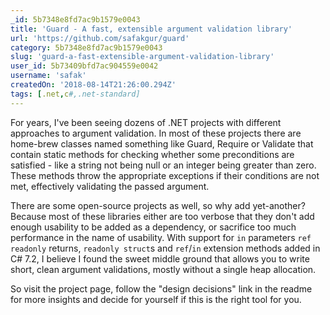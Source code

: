 ```yaml
---
_id: 5b7348e8fd7ac9b1579e0043
title: 'Guard - A fast, extensible argument validation library'
url: 'https://github.com/safakgur/guard'
category: 5b7348e8fd7ac9b1579e0043
slug: 'guard-a-fast-extensible-argument-validation-library'
user_id: 5b73409bfd7ac904559e0042
username: 'safak'
createdOn: '2018-08-14T21:26:00.294Z'
tags: [.net,c#,.net-standard]
---
```


For years, I've been seeing dozens of .NET projects with different approaches to argument validation. In most of these projects there are home-brew classes named something like Guard, Require or Validate that contain static methods for checking whether some preconditions are satisfied - like a string not being null or an integer being greater than zero. These methods throw the appropriate exceptions if their conditions are not met, effectively validating the passed argument.

There are some open-source projects as well, so why add yet-another? Because most of these libraries either are too verbose that they don't add enough usability to be added as a dependency, or sacrifice too much performance in the name of usability. With support for `in` parameters `ref readonly` returns, `readonly struct`s and `ref`/`in` extension methods added in C# 7.2, I believe I found the sweet middle ground that allows you to write short, clean argument validations, mostly without a single heap allocation.

So visit the project page, follow the "design decisions" link in the readme for more insights and decide for yourself if this is the right tool for you.
